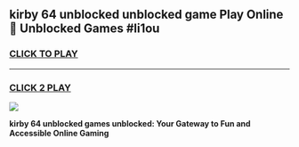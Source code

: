 
## kirby 64 unblocked unblocked game Play Online 👋 Unblocked Games #li1ou
<h3>
<a href="https://premium.freeplayer.one?title=kirby_64_unblocked&ref=21F">CLICK TO PLAY</a></h3>
<hr>

<h3>
<a href="https://premium.freeplayer.one?title=kirby_64_unblocked&ref=21F">CLICK 2 PLAY</a>
  
</h3>

<a href="https://premium.freeplayer.one?title=kirby_64_unblocked&ref=21F/"><img src="https://clearcache.store/games.png"></a>


**kirby 64 unblocked games unblocked: Your Gateway to Fun and Accessible Online Gaming**
